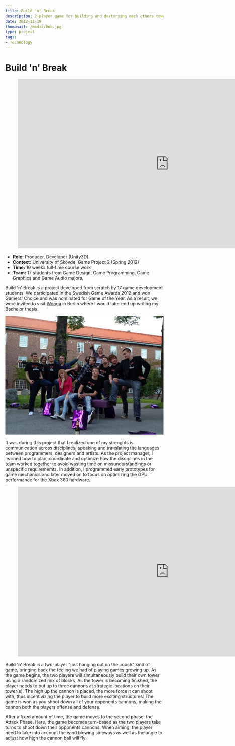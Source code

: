 ```yaml
---
title: Build 'n' Break
description: 2-player game for building and destorying each others towers, created during an interdisciplinary university project course.
date: 2012-11-19
thumbnail: /media/bnb.jpg
type: project
tags:
- Technology
---
```


# Build 'n' Break

<section>
    <figure class="fullwidth">
        <div class="iframe-wrapper">
            <iframe width="960" height="540" src="https://www.youtube.com/embed/Y45L9Xm7Yn8" frameborder="0" allowfullscreen></iframe>
        </div>
    </figure>

- **Role:** Producer, Developer (Unity3D)
- **Context:** University of Skövde, Game Project 2 (Spring 2012)
- **Time:** 10 weeks full-time course work
- **Team:** 17 students from Game Design, Game Programming, Game Graphics and Game Audio majors. 

Build 'n' Break is a project developed from scratch by 17 game development students. We participated in the Swedish Game Awards 2012 and won Gamers' Choice and was nominated for Game of the Year. As a result, we were invited to visit <a href="https://www.wooga.com/" target="_blank">Wooga</a> in Berlin where I would later end up writing my Bachelor thesis.

<p><img src="/media/bnb_sga.jpg"></p>

It was during this project that I realized one of my strenghts is communication across disciplines, speaking and translating the languages between programmers, designers and artists. As the project manager, I learned how to plan, coordinate and optimize how the disciplines in the team worked together to avoid wasting time on missunderstandings or unspecific requirememts. In addition, I programmed early prototypes for game mechanics and later moved on to focus on optimizing the GPU performance for the Xbox 360 hardware.

<figure class="iframe-wrapper">
    <iframe width="960" height="540" src="https://www.youtube.com/embed/ARO-bKcknyU" frameborder="0" allowfullscreen></iframe>
</figure>

Build 'n' Break is a two-player "just hanging out on the couch" kind of game, bringing back the feeling we had of playing games growing up. As the game begins, the two players will simultaneously build their own tower using a randomized mix of blocks. As the tower is becoming finished, the player needs to put up to three cannons at strategic locations on their tower(s). The high up the cannon is placed, the more force it can shoot with, thus incentivizing the player to build more exciting structures. The game is won as you shoot down all of your opponents cannons, making the cannon both the players offense and defense.

After a fixed amount of time, the game moves to the second phase: the Attack Phase. Here, the game becomes turn-based as the two players take turns to shoot down their opponents cannons. When aiming, the player need to take into account the wind blowing sideways as well as the angle to adjust how high the cannon ball will fly.

</section>